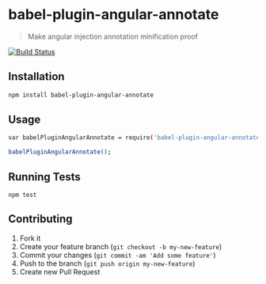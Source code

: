 # babel-plugin-angular-annotate

>  Make angular injection annotation minification proof

[![Build Status][travis_badge]][travis]

## Installation

```sh
npm install babel-plugin-angular-annotate
```

## Usage

```sh
var babelPluginAngularAnnotate = require('babel-plugin-angular-annotate');

babelPluginAngularAnnotate();
```

## Running Tests

`npm test`

## Contributing

1. Fork it
1. Create your feature branch (`git checkout -b my-new-feature`)
1. Commit your changes (`git commit -am 'Add some feature'`)
1. Push to the branch (`git push origin my-new-feature`)
1. Create new Pull Request

[travis]: https://travis-ci.org/marcioj/babel-plugin-angular-annotate
[travis_badge]: https://api.travis-ci.org/marcioj/babel-plugin-angular-annotate.svg?branch=master